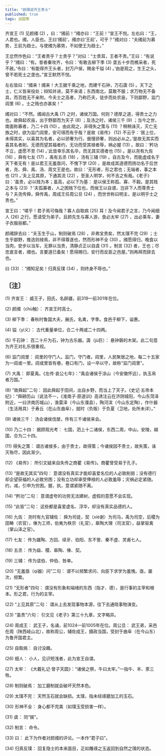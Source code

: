 ```yaml
---
title: "颜斶说齐王贵士"
published: true
tags: 战国策
---
```


齐宣王 (1) 见颜斶 (2) ，曰：“斶前！”斶亦曰：“王前！”宣王不悦。左右曰：“王，人君也。斶，人臣也。王曰‘斶前’，斶亦曰‘王前’，可乎？”斶对曰：“夫斶前为慕势，王前为趋士。与使斶为慕势，不如使王为趋士。”

王忿然作色曰：“王者贵乎？士贵乎？”对曰：“士贵耳，王者不贵。”王曰：“有说乎？”斶曰：“有。昔者秦攻齐，令曰：‘有敢去柳下季 (3) 垄五十步而樵采者，死不赦。’令曰：‘有能得齐王头者，封万户侯，赐金千镒 (4) 。’由是观之，生王之头，曾不若死士之垄也。”宣王默然不悦。

左右皆曰：“斶来！斶来！大王据千乘之地，而建千石钟，万石簴 (5) 。天下之士，仁义皆来役处；辩知并进，莫不来语；东西南北，莫敢不服；求万物无不备具，而百姓无不亲附。今夫士之高者，乃称匹夫，徒步而处农亩，下则鄙野，监门闾里 (6) 。士之贱也亦甚矣！”

斶对曰：“不然。斶闻古大禹 (7) 之时，诸侯万国。何则？德厚之道，得贵士之力也。故舜起农亩，出于野鄙而为天子 (8) ；及汤之时，诸侯三千 (9) ；当今之世，南面称寡者，乃二十四 (10) 。由此观之，非得失之策与 (11) ？稍稍诛灭，灭亡无族之时，欲为监门闾里，安可得而有乎哉？是故《易传》 (12) 不云乎：‘居上位，未得其实，以喜其为名者，必以骄奢为行。倨慢骄奢，则凶必从之。’是故无其实而喜其名者削，无德而望其福者约，无功而受其禄者辱，祸必握 (13) 。故曰：‘矜功不立，虚愿不至 (14) 。’此皆幸乐其名华，而无其实德者也 (15) 。是以尧有九佐 (16) ，舜有七友 (17) ，禹有五丞 (18) ，汤有三辅 (19) 。自古及今，而能虚成名于天下者无有！是以君王无羞亟问，不愧下学 (20) ，是故成其道德而扬功名于后世者，尧、舜、禹、汤、周文王是也。故曰：‘无形者，形之君也；无端者，事之本也 (21) 。’夫上见其原，下通其流 (22) ，至圣人明学，何不吉之有哉。《老子》曰：‘虽贵，必以贱为本；虽高，必以下为基： 是以侯王称孤、寡、不穀。是其贱之本与 (23) ？’夫孤寡者，人之困贱下位也，而侯王以自谓，岂非下人而尊贵士与？夫尧传舜，舜传禹，周成王任周公旦 (24) ，而世世称曰明主，是以明乎士之贵也。”

宣王曰：“嗟乎！君子焉可侮哉？寡人自取病 (25) 耳！及今闻君子之言，乃今闻细人 (26) 之行。愿请受为弟子。且颜先生与寡人游，食必太牢 (27) ，出必乘车，妻子衣服丽都。”

颜斶辞去曰：“夫玉生于山，制则破焉 (28) ，非弗宝贵矣，然太璞不完 (29) ；士生乎鄙野，推选则禄焉，非不得尊遂也，然而形神不全 (30) 。斶愿得归，晚食以当肉，安步以当车，无罪以当贵，清静贞正以自虞 (31) 。制言 (32) 者，王也；尽忠直言者，斶也。言要道已备矣！愿得赐归，安行而反臣之邑屋。”则再拜而辞去也。

曰 (33) ：“斶知足矣！归真反璞 (34) ，则终身不辱也。”

## 〔注〕　

(1) 齐宣王： 威王子，田氏，名辟疆，前319—前301年在位。

(2) 颜斶（chù触）： 齐宣王时高士。

(3) 柳下季： 春秋时鲁国大夫，展氏，名禽，字季。食邑于柳下，谥惠。

(4) 镒（yì义）： 古代重量单位，合二十两或二十四两。

(5) 千石钟： 百二十斤为石，钟为古乐器。簴（jù巨）： 悬钟磬的木架。此二句意为齐王对礼乐很重视。

(6) 监门闾里： 闾里的守门人。监门，守门者。闾里，人民聚居之地，每二十五家为一闾或一里。闾或里皆有巷，巷口有门，设一卒以守，故称“监门闾里”。

(7) 大禹： 即夏禹。《左传·哀公七年》：“禹会诸侯于涂山（今安徽怀远），执玉帛者万国。”

(8) “故舜起”二句： 因此舜起于田间，出自乡野，而当上了天子。《史记·五帝本纪》：“舜耕历山（说法不一，《淮南子·原道训》高诱注云在济阴城阳，今山东菏泽附近，一曰济南历城山），渔雷泽（今山东濮县），陶河滨（今山东定陶），作什器（生活用具）于寿丘（在山东曲阜），就时（负贩）于负夏（卫地，处所未详）。”

(9) 诸侯三千： 汤会诸侯伐桀，传有三千诸侯来会。

(10) 乃二十四： 据顾观光考： 七国，泗上十二诸侯，东西二周，中山，安陵，越国，合为二十四。

(11) 得失之策： 谓古诸侯多，由于贵士，故得策；今诸侯因不贵士，故失策，诛灭殆尽，因此渐少。

(12) 《易传》： 所引文疑来自失传之商瞿《易传》。商瞿曾受易于孔子。

(13) “是故无其实”四句： 意谓没有真实才能却喜爱名位的人必致削弱；没有德行却企望获福的人必致穷困；没有立功却承受俸禄的人必致羞辱；灾祸必定紧随。约，减，引申为穷困。握，执，意谓紧随不离。

(14) “矜功”二句： 意谓虚夸的功劳无法建树，虚假的意愿不会实现。

(15) “此皆”二句： 这些都是喜爱虚名、浮华，却没有真实品德的人。

(16) 九佐： 尧时有九官辅佐： 舜为司徒，契（xiè谢）为司马，禹为司空，后稷为田畴（农官），倕为工师，伯夷为秩宗（礼官），皋陶大理（司法官），益掌驱禽（掌山泽之官）。

(17) 七友： 传为雄陶、方回、续牙、伯阳、东不訾、秦不虚、灵甫七人。

(18) 五丞： 传为益、稷、皋陶、倕、契。

(19) 三辅： 传为谊伯、仲伯、咎单。

(20) “无羞亟（qì器）问”二句： 谓不以频繁求问、向臣下求学为羞愧。亟，屡次，频繁。

(21) “无形者”四句： 谓没有形象和端绪的东西（指才、德），是行事的主宰和根本。形之君，行为的主宰。

(22) “上见其原”二句： 谓从上去发现事物本源，往下去通晓事物演变。

(23) “虽贵”六句： 引文见《老子》第三十九章，文字略异。

(24) 周成王： 武王子，名诵，前1024—前1005年在位。周公旦： 武王弟，采邑在周（陕西岐山北），故称周公，辅佐成王，摄政当国，受封于曲阜（在今山东）为鲁开国君主。

(25) 自取病： 自讨没趣。

(26) 细人： 小人，见识短浅者，此为宣王自谓。

(27) 太牢： 《大戴礼记·曾子天圆》：“诸侯之祭，牛曰太牢。”一指牛、羊、豕三牲。

(28) 制则破焉： 加工磨制就会破坏天然本色。

(29) 太璞不完： 天然玉石就会缺损。太璞，指未经琢磨加工的玉石。

(30) 形神不全： 身心都不完美（如璞玉受损害一样）。

(31) 虞： 同“娱”。

(32) 制言： 命令。

(33) 曰： 此下为作者对颜斶的评论。一本作“君子曰”。

(34) 归真反璞： 回复隐士的本来面目，正如雕琢之玉返回到自然之璞的状态。